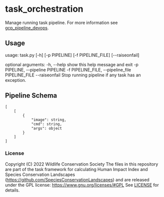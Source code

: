 # task_orchestration

Manage running task pipeline. For more information see 
[gcp_pipeline_devops](https://github.com/SpeciesConservationLandscapes/gcp-pipeline-devops).

## Usage

usage: task.py [-h] [-p PIPELINE] [-f PIPELINE_FILE] [--raiseonfail]

optional arguments:
  -h, --help            show this help message and exit
  -p PIPELINE, --pipeline PIPELINE
  -f PIPELINE_FILE, --pipeline_file PIPELINE_FILE
  --raiseonfail         Stop running pipeline if any task has an exception.


## Pipeline Schema

```
[
    [
        {
            "image": string,
            "cmd": string,
            "args": object
        }
    ]
]
```

### License
Copyright (C) 2022 Wildlife Conservation Society
The files in this repository  are part of the task framework for calculating 
Human Impact Index and Species Conservation Landscapes (https://github.com/SpeciesConservationLandscapes) 
and are released under the GPL license:
https://www.gnu.org/licenses/#GPL
See [LICENSE](./LICENSE) for details.
